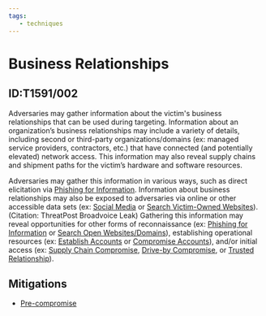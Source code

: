 ```yaml
---
tags:
   - techniques
---
```

# Business Relationships
## ID:T1591/002
Adversaries may gather information about the victim's business relationships that can be used during targeting. Information about an organization’s business relationships may include a variety of details, including second or third-party organizations/domains (ex: managed service providers, contractors, etc.) that have connected (and potentially elevated) network access. This information may also reveal supply chains and shipment paths for the victim’s hardware and software resources.

Adversaries may gather this information in various ways, such as direct elicitation via [Phishing for Information](techniques/T1598). Information about business relationships may also be exposed to adversaries via online or other accessible data sets (ex: [Social Media](techniques/T1593/001) or [Search Victim-Owned Websites](techniques/T1594)).(Citation: ThreatPost Broadvoice Leak) Gathering this information may reveal opportunities for other forms of reconnaissance (ex: [Phishing for Information](techniques/T1598) or [Search Open Websites/Domains](techniques/T1593)), establishing operational resources (ex: [Establish Accounts](techniques/T1585) or [Compromise Accounts](techniques/T1586)), and/or initial access (ex: [Supply Chain Compromise](techniques/T1195), [Drive-by Compromise](techniques/T1189), or [Trusted Relationship](techniques/T1199)).
## Mitigations
* [Pre-compromise](mitigations/M1056)
